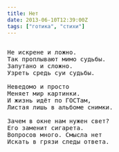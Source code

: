 ```yaml
---
title: Нет
date: 2013-06-10T12:39:00Z
tags: ["готика", "стихи"]
---
```


<pre>

Не искрене и ложно.
Так проплывают мимо судьбы.
Запутано и сложно.
Узреть средь суи судьбы.

Неведомо и просто
Меняет мир картинки.
И жизнь идёт по ГОСТам,
Листая лишь в альбоме снимки.

Зачем в окне нам нужен свет?
Его заменит сигарета.
Вопросов много. Смысла нет
Искать в грязи следы ответа.

</pre>